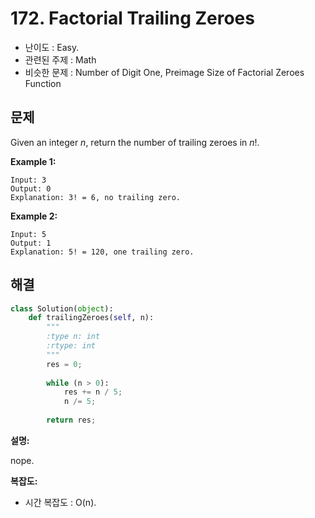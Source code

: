 # 172. Factorial Trailing Zeroes

- 난이도 : Easy.
- 관련된 주제 : Math
- 비슷한 문제 : Number of Digit One, Preimage Size of Factorial Zeroes Function

## 문제

Given an integer *n*, return the number of trailing zeroes in *n*!.

**Example 1:**

```
Input: 3
Output: 0
Explanation: 3! = 6, no trailing zero.
```

**Example 2:**

```
Input: 5
Output: 1
Explanation: 5! = 120, one trailing zero.
```

## 해결

```python
class Solution(object):
    def trailingZeroes(self, n):
        """
        :type n: int
        :rtype: int
        """
        res = 0;
        
        while (n > 0):
            res += n / 5;
            n /= 5;
        
        return res;
```

**설명:**

nope.

**복잡도:**

- 시간 복잡도 : O(n). 
